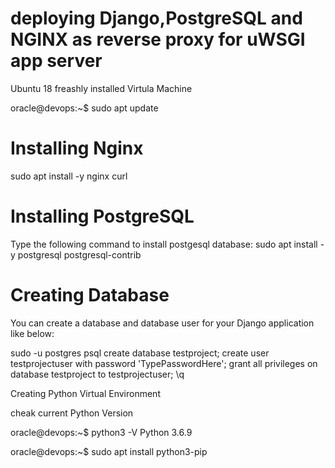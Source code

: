 # deploying Django,PostgreSQL and NGINX as reverse proxy for uWSGI app server

Ubuntu 18 freashly installed Virtula Machine

oracle@devops:~$ sudo apt update



# Installing Nginx
sudo apt install -y nginx curl

# Installing PostgreSQL
Type the following command to install postgesql database:
sudo apt install -y postgresql postgresql-contrib

# Creating Database
You can create a database and database user for your Django application like below:

sudo -u postgres psql
create database testproject;
create user testprojectuser with password 'TypePasswordHere';
grant all privileges on database testproject to testprojectuser;
\q



Creating Python Virtual Environment

cheak current Python Version 

oracle@devops:~$ python3 -V
Python 3.6.9

oracle@devops:~$ sudo apt install python3-pip
